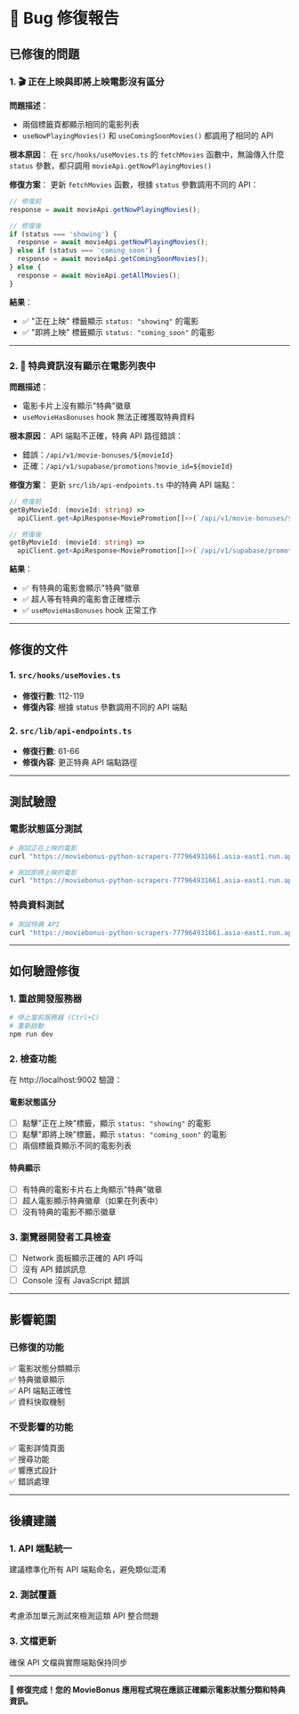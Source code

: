 # 🐛 Bug 修復報告

## 已修復的問題

### 1. 🎬 正在上映與即將上映電影沒有區分

**問題描述**：
- 兩個標籤頁都顯示相同的電影列表
- `useNowPlayingMovies()` 和 `useComingSoonMovies()` 都調用了相同的 API

**根本原因**：
在 `src/hooks/useMovies.ts` 的 `fetchMovies` 函數中，無論傳入什麼 `status` 參數，都只調用 `movieApi.getNowPlayingMovies()`

**修復方案**：
更新 `fetchMovies` 函數，根據 `status` 參數調用不同的 API：

```typescript
// 修復前
response = await movieApi.getNowPlayingMovies();

// 修復後
if (status === 'showing') {
  response = await movieApi.getNowPlayingMovies();
} else if (status === 'coming_soon') {
  response = await movieApi.getComingSoonMovies();
} else {
  response = await movieApi.getAllMovies();
}
```

**結果**：
- ✅ "正在上映" 標籤顯示 `status: "showing"` 的電影
- ✅ "即將上映" 標籤顯示 `status: "coming_soon"` 的電影

---

### 2. 🎁 特典資訊沒有顯示在電影列表中

**問題描述**：
- 電影卡片上沒有顯示"特典"徽章
- `useMovieHasBonuses` hook 無法正確獲取特典資料

**根本原因**：
API 端點不正確，特典 API 路徑錯誤：
- 錯誤：`/api/v1/movie-bonuses/${movieId}`
- 正確：`/api/v1/supabase/promotions?movie_id=${movieId}`

**修復方案**：
更新 `src/lib/api-endpoints.ts` 中的特典 API 端點：

```typescript
// 修復前
getByMovieId: (movieId: string) =>
  apiClient.get<ApiResponse<MoviePromotion[]>>(`/api/v1/movie-bonuses/${movieId}`),

// 修復後  
getByMovieId: (movieId: string) =>
  apiClient.get<ApiResponse<MoviePromotion[]>>(`/api/v1/supabase/promotions?movie_id=${movieId}`),
```

**結果**：
- ✅ 有特典的電影會顯示"特典"徽章
- ✅ 超人等有特典的電影會正確標示
- ✅ `useMovieHasBonuses` hook 正常工作

---

## 修復的文件

### 1. `src/hooks/useMovies.ts`
- **修復行數**: 112-119
- **修復內容**: 根據 status 參數調用不同的 API 端點

### 2. `src/lib/api-endpoints.ts`  
- **修復行數**: 61-66
- **修復內容**: 更正特典 API 端點路徑

---

## 測試驗證

### 電影狀態區分測試
```bash
# 測試正在上映的電影
curl "https://moviebonus-python-scrapers-777964931661.asia-east1.run.app/api/v1/supabase/movies?status=showing&limit=3"

# 測試即將上映的電影  
curl "https://moviebonus-python-scrapers-777964931661.asia-east1.run.app/api/v1/supabase/movies?status=coming_soon&limit=3"
```

### 特典資料測試
```bash
# 測試特典 API
curl "https://moviebonus-python-scrapers-777964931661.asia-east1.run.app/api/v1/supabase/promotions?limit=3"
```

---

## 如何驗證修復

### 1. 重啟開發服務器
```bash
# 停止當前服務器 (Ctrl+C)
# 重新啟動
npm run dev
```

### 2. 檢查功能
在 http://localhost:9002 驗證：

#### 電影狀態區分
- [ ] 點擊"正在上映"標籤，顯示 `status: "showing"` 的電影
- [ ] 點擊"即將上映"標籤，顯示 `status: "coming_soon"` 的電影
- [ ] 兩個標籤頁顯示不同的電影列表

#### 特典顯示
- [ ] 有特典的電影卡片右上角顯示"特典"徽章
- [ ] 超人電影顯示特典徽章（如果在列表中）
- [ ] 沒有特典的電影不顯示徽章

### 3. 瀏覽器開發者工具檢查
- [ ] Network 面板顯示正確的 API 呼叫
- [ ] 沒有 API 錯誤訊息
- [ ] Console 沒有 JavaScript 錯誤

---

## 影響範圍

### 已修復的功能
✅ 電影狀態分類顯示  
✅ 特典徽章顯示  
✅ API 端點正確性  
✅ 資料快取機制  

### 不受影響的功能
✅ 電影詳情頁面  
✅ 搜尋功能  
✅ 響應式設計  
✅ 錯誤處理  

---

## 後續建議

### 1. API 端點統一
建議標準化所有 API 端點命名，避免類似混淆

### 2. 測試覆蓋
考慮添加單元測試來檢測這類 API 整合問題

### 3. 文檔更新
確保 API 文檔與實際端點保持同步

---

**🎉 修復完成！您的 MovieBonus 應用程式現在應該正確顯示電影狀態分類和特典資訊。**